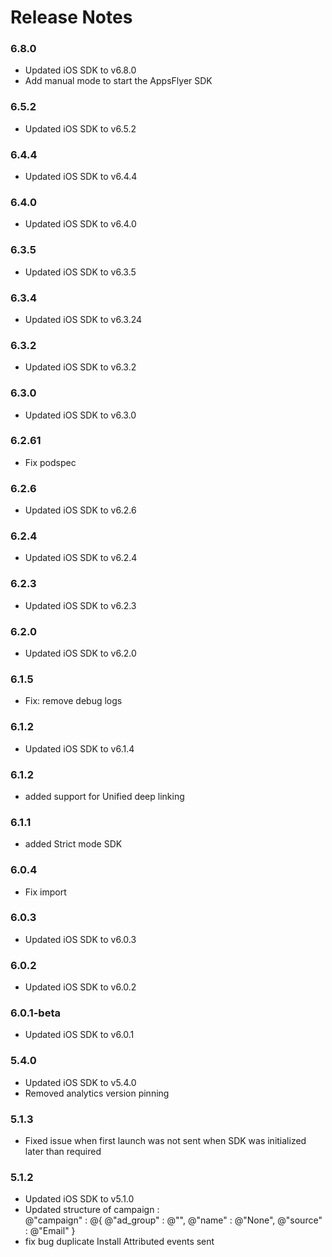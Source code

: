 # Release Notes

### 6.8.0
* Updated iOS SDK to v6.8.0
* Add manual mode to start the AppsFlyer SDK

### 6.5.2
* Updated iOS SDK to v6.5.2

### 6.4.4
* Updated iOS SDK to v6.4.4

### 6.4.0
* Updated iOS SDK to v6.4.0

### 6.3.5
* Updated iOS SDK to v6.3.5

### 6.3.4
* Updated iOS SDK to v6.3.24

### 6.3.2
* Updated iOS SDK to v6.3.2

### 6.3.0
* Updated iOS SDK to v6.3.0

### 6.2.61
* Fix podspec

### 6.2.6
* Updated iOS SDK to v6.2.6

### 6.2.4
* Updated iOS SDK to v6.2.4

### 6.2.3
* Updated iOS SDK to v6.2.3

### 6.2.0
* Updated iOS SDK to v6.2.0

### 6.1.5
* Fix: remove debug logs

### 6.1.2
* Updated iOS SDK to v6.1.4

### 6.1.2
* added support for Unified deep linking

### 6.1.1
* added Strict mode SDK

### 6.0.4
* Fix import

### 6.0.3
* Updated iOS SDK to v6.0.3

### 6.0.2
* Updated iOS SDK to v6.0.2

### 6.0.1-beta
* Updated iOS SDK to v6.0.1

### 5.4.0
* Updated iOS SDK to v5.4.0
* Removed analytics version pinning

### 5.1.3
* Fixed issue when first launch was not sent when SDK was initialized later than required

### 5.1.2
* Updated iOS SDK to v5.1.0
* Updated structure of campaign :     
    @"campaign" : @{
            @"ad_group" : @"",
            @"name" : @"None",
            @"source" : @"Email"
        }
* fix bug duplicate Install Attributed events sent

